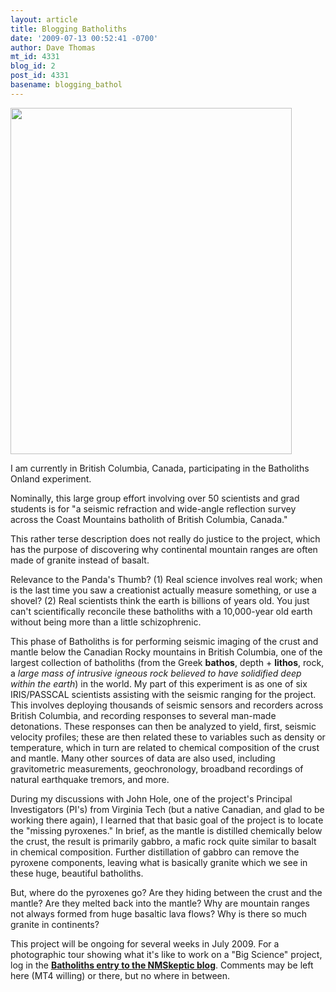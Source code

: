 ```yaml
---
layout: article
title: Blogging Batholiths
date: '2009-07-13 00:52:41 -0700'
author: Dave Thomas
mt_id: 4331
blog_id: 2
post_id: 4331
basename: blogging_bathol
---
```

<img src="{{ site.baseurl }}/uploads/2009/batholith.jpg" alt="" width="450" height="554" />

I am currently in British Columbia, Canada, participating in the Batholiths Onland experiment.

Nominally, this large group effort involving over 50 scientists and grad students is for "a seismic refraction and wide-angle reflection survey across the Coast Mountains batholith of British Columbia, Canada."

This rather terse description does not really do justice to the project, which has the purpose of discovering why continental mountain ranges are often made of granite instead of basalt. 

Relevance to the Panda's Thumb? (1) Real science involves real work; when is the last time you saw a creationist actually measure something, or use a shovel? (2) Real scientists think the earth is billions of years old. You just can't scientifically reconcile these batholiths with a 10,000-year old earth without being more than a little schizophrenic.

This phase of Batholiths is for performing seismic imaging of the crust and mantle below the Canadian Rocky mountains in British Columbia, one of the largest collection of batholiths (from the Greek **bathos**, depth + **lithos**, rock, a _large mass of intrusive igneous rock believed to have solidified deep within the earth_) in the world. My part of this experiment is as one of six IRIS/PASSCAL scientists assisting with the seismic ranging for the project. This involves deploying thousands of seismic sensors and recorders across British Columbia, and recording responses to several man-made detonations. These responses can then be analyzed to yield, first, seismic velocity profiles; these are then related these to variables such as density or temperature, which in turn are related to chemical composition of the crust and mantle. Many other sources of data are also used, including gravitometric measurements, geochronology, broadband recordings of natural earthquake tremors, and more.

During my discussions with John Hole, one of the project's Principal Investigators (PI's) from Virginia Tech (but a native Canadian, and glad to be working there again), I learned that that basic goal of the project is to locate the "missing pyroxenes." In brief, as the mantle is distilled chemically below the crust, the result is primarily gabbro, a mafic rock quite similar to basalt in chemical composition. Further distillation of gabbro can remove the pyroxene components, leaving what is basically granite which we see in these huge, beautiful batholiths.

But, where do the pyroxenes go? Are they hiding between the crust and the mantle? Are they melted back into the mantle? Why are mountain ranges not always formed from huge basaltic lava flows? Why is there so much granite in continents?

This project will be ongoing for several weeks in July 2009. For a photographic tour showing what it's like to work on a "Big Science" project, log in the [**Batholiths entry to the NMSkeptic blog**](http://nmskeptic.blogspot.com/2009/07/blogging-batholiths.html). Comments may be left here (MT4 willing) or there, but no where in between.
